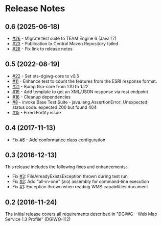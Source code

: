 
# Release Notes

## 0.6 (2025-06-18)
- [#26](https://github.com/opengeospatial/ets-wms13-dgiwg/issues/26) - Migrate test suite to TEAM Engine 6 (Java 17)
- [#23](https://github.com/opengeospatial/ets-wms13-dgiwg/issues/23) - Publication to Central Maven Repository failed
- [#28](https://github.com/opengeospatial/ets-wms13-dgiwg/pull/28) - Fix link to release notes

## 0.5 (2022-08-19)
- [#22](https://github.com/opengeospatial/ets-wms13-dgiwg/pull/22) - Set ets-dgiwg-core to v0.5
- [#11](https://github.com/opengeospatial/ets-wms13-dgiwg/issues/11) - Enhance test to count the features from the ESRI response format.
- [#21](https://github.com/opengeospatial/ets-wms13-dgiwg/pull/21) - Bump tika-core from 1.10 to 1.22
- [#19](https://github.com/opengeospatial/ets-wms13-dgiwg/issues/19) - Add template to get an XML/JSON response via rest endpoint
- [#16](https://github.com/opengeospatial/ets-wms13-dgiwg/issues/16) - Cleanup dependencies
- [#8](https://github.com/opengeospatial/ets-wms13-dgiwg/issues/8) - invoke Base Test Suite - java.lang.AssertionError: Unexpected status code. expected 200 but found 404
- [#15](https://github.com/opengeospatial/ets-wms13-dgiwg/pull/15) - Fixed Fortify issue

## 0.4 (2017-11-13)
- Fix [#6](https://github.com/opengeospatial/ets-wms13-dgiwg/issues/6) - Add conformance class configuration

## 0.3 (2016-12-13)

This release includes the following fixes and enhancements:

* Fix [#3](https://github.com/opengeospatial/ets-dgiwg-wms13/issues/3): FileAlreadyExistsException thrown during test run
* Fix [#2](https://github.com/opengeospatial/ets-dgiwg-wms13/issues/2): Add "all-in-one" (aio) assembly for command-line execution
* Fix [#1](https://github.com/opengeospatial/ets-dgiwg-wms13/issues/1): Exception thrown when reading WMS capabilities document

## 0.2 (2016-11-24)
The initial release covers all requirements described in "DGIWG – Web Map Service 1.3 Profile" (DGIWG-112)
